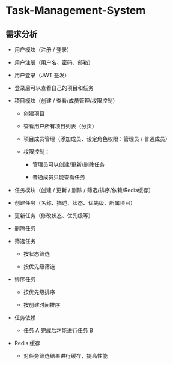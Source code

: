 # Task-Management-System
## 需求分析
-  用户模块（注册 / 登录）

  - 用户注册（用户名、密码、邮箱）
  - 用户登录（JWT 签发）
  - 登录后可以查看自己的项目和任务

- 项目模块（创建 / 查看/成员管理/权限控制）

  - 创建项目
  - 查看用户所有项目列表（分页）
  - 项目成员管理（添加成员、设定角色权限：管理员 / 普通成员）
  - 权限控制：

    - 管理员可以创建/更新/删除任务

    - 普通成员只能查看任务

-  任务模块（创建 / 更新 / 删除 / 筛选/排序/依赖/Redis缓存）

  - 创建任务（名称、描述、状态、优先级、所属项目）
  - 更新任务（修改状态、优先级等）
  - 删除任务
  - 筛选任务

    - 按状态筛选

    - 按优先级筛选
  - 排序任务

    - 按优先级排序

    - 按创建时间排序

  - 任务依赖

    - 任务 A 完成后才能进行任务 B

  - Redis 缓存

    - 对任务筛选结果进行缓存，提高性能
